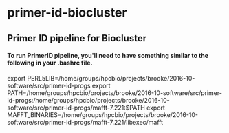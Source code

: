 # primer-id-biocluster
## Primer ID pipeline for Biocluster


#### To run PrimerID pipeline, you'll need to have something similar to the following in your .bashrc file.

export PERL5LIB=/home/groups/hpcbio/projects/brooke/2016-10-software/src/primer-id-progs
export PATH=/home/groups/hpcbio/projects/brooke/2016-10-software/src/primer-id-progs:/home/groups/hpcbio/projects/brooke/2016-10-software/src/primer-id-progs/mafft-7.221:$PATH
export MAFFT_BINARIES=/home/groups/hpcbio/projects/brooke/2016-10-software/src/primer-id-progs/mafft-7.221/libexec/mafft
